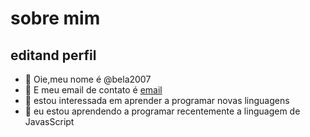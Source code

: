 # sobre mim

## editand perfil
- 👋 Oie,meu nome é @bela2007
- 👀 E meu email de contato é [email](antunes.isabela@escola.pr.gov.br)
- 🌱 estou interessada em aprender a programar novas linguagens
- 💞️ eu estou aprendendo a programar recentemente a linguagem de JavasScript

<!---
bela2007/bela2007 is a ✨ special ✨ repository because its `README.md` (this file) appears on your GitHub profile.
You can click the Preview link to take a look at your changes.
--->
